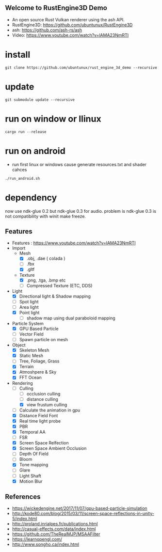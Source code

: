 ## Welcome to RustEngine3D Demo
* An open source Rust Vulkan renderer using the ash API.
* RustEngine3D: https://github.com/ubuntunux/RustEngine3D
* ash: https://github.com/ash-rs/ash
* Video: https://www.youtube.com/watch?v=lAMA23NmRTI

# install
```
git clone https://github.com/ubuntunux/rust_engine_3d_demo --recursive
```

# update
```
git submodule update --recursive
```

# run on window or llinux
```
cargo run --release
```

# run on android
- run first linux or windows cause generate resources.txt and shader cahces
```
./run_android.sh
```

# dependency
now use ndk-glue 0.2 but ndk-glue 0.3 for audio.
problem is ndk-glue 0.3 is not compatibility with winit make freeze.

## Features
* Features : https://www.youtube.com/watch?v=lAMA23NmRTI
* Import
    - Mesh 
        - [x] .obj, .dae ( colada )
        - [ ] .fbx 
        - [x] .gltf
    - Texture
        - [x] .png, .tga, .bmp etc 
        - [ ] Compressed Texture (ETC, DDS)
* Light
    - [x] Directional light & Shadow mapping    
    - [ ] Spot light
    - [ ] Area light
    - [x] Point light
        - [ ] shadow map using dual paraboloid mapping
* Particle System
    - [x] GPU Based Particle
    - [ ] Vector Field
    - [ ] Spawn particle on mesh
* Object
    - [x] Skeleton Mesh
    - [x] Static Mesh
    - [ ] Tree, Foliage, Grass
    - [x] Terrain
    - [x] Atmoshpere & Sky
    - [x] FFT Ocean
* Rendering
    - [ ] Culling
        - [ ] occlusion culling
        - [ ] distance culling
        - [x] view frustum culling
    - [ ] Calculate the animation in gpu
    - [x] Distance Field Font 
    - [x] Real time light probe 
    - [x] PBR
    - [x] Temporal AA
    - [ ] FSR
    - [x] Screen Space Relfection
    - [x] Screen Space Ambient Occlusion    
    - [ ] Depth Of Field
    - [ ] Bloom
    - [x] Tone mapping
    - [ ] Glare
    - [ ] Light Shaft
    - [x] Motion Blur

## References
- https://wickedengine.net/2017/11/07/gpu-based-particle-simulation
- http://kode80.com/blog/2015/03/11/screen-space-reflections-in-unity-5/index.html
- http://proland.inrialpes.fr/publications.html
- http://casual-effects.com/data/index.html
- https://github.com/TheRealMJP/MSAAFilter
- https://learnopengl.com/
- http://www.songho.ca/index.html
